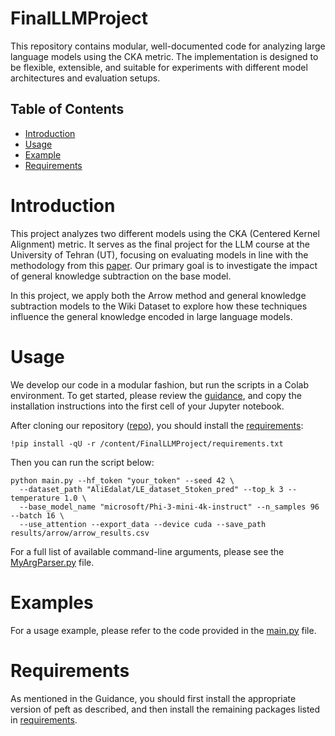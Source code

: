 # FinalLLMProject
This repository contains modular, well-documented code for analyzing large language models using the CKA metric.
The implementation is designed to be flexible, extensible, and suitable for experiments with different model architectures and evaluation setups.
## Table of Contents

- [Introduction](#introduction)
- [Usage](#usage)
- [Example](#examples)
- [Requirements](#requirements)

# Introduction
This project analyzes two different models using the CKA (Centered Kernel Alignment) metric. It serves as the final project for the LLM
course at the University of Tehran (UT), focusing on evaluating models in line with the methodology
from this [paper](https://arxiv.org/abs/2505.10939). Our primary goal is to investigate the impact of general knowledge subtraction on 
the base model.

In this project, we apply both the Arrow method and general knowledge subtraction models to the Wiki Dataset 
to explore how these techniques influence the general knowledge encoded in large language models.
# Usage
We develop our code in a modular fashion, but run the scripts in a Colab environment.
To get started, please review the [guidance](Guidance.text), and copy the installation instructions into the first cell of your Jupyter notebook.

After cloning our repository ([repo](https://github.com/PouyaGohari/FinalLLMProject.git)), you should install the [requirements](requirements.txt):

```
!pip install -qU -r /content/FinalLLMProject/requirements.txt
```
Then you can run the script below:
```
python main.py --hf_token "your_token" --seed 42 \
  --dataset_path "AliEdalat/LE_dataset_5token_pred" --top_k 3 --temperature 1.0 \
  --base_model_name "microsoft/Phi-3-mini-4k-instruct" --n_samples 96 --batch 16 \
  --use_attention --export_data --device cuda --save_path results/arrow/arrow_results.csv
```

For a full list of available command-line arguments, please see the [MyArgParser.py](utils/MyArgParser.py) file.

# Examples
For a usage example, please refer to the code provided in the [main.py](main.py) file.

# Requirements
As mentioned in the Guidance, you should first install the appropriate version of peft as described, and then install the remaining packages listed in [requirements](requirements.text).

